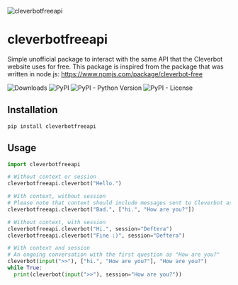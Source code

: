 ![cleverbotfreeapi](https://www.cleverbot.com/images/cleverbot254x114.jpg)

# cleverbotfreeapi
Simple unofficial package to interact with the same API that the Cleverbot website uses for free.
This package is inspired from the package that was written in node.js: https://www.npmjs.com/package/cleverbot-free

![Downloads](https://pepy.tech/badge/cleverbotfreeapi) ![PyPI](https://img.shields.io/pypi/v/cleverbotfreeapi) ![PyPI - Python Version](https://img.shields.io/pypi/pyversions/cleverbotfreeapi) ![PyPI - License](https://img.shields.io/pypi/l/cleverbotfreeapi)
## Installation
```pip
pip install cleverbotfreeapi
```
## Usage
```python
import cleverbotfreeapi

# Without context or session
cleverbotfreeapi.cleverbot("Hello.")

# With context, without session
# Please note that context should include messages sent to Cleverbot as well as the responses
cleverbotfreeapi.cleverbot("Bad.", ["hi.", "How are you?"])

# Without context, with session
cleverbotfreeapi.cleverbot("Hi.", session="Deftera")
cleverbotfreeapi.cleverbot("Fine :)", session="Deftera")

# With context and session
# An ongoing conversation with the first question as "How are you?"
cleverbot(input(">>"), ["hi.", "How are you?"], "How are you?")
while True:
  print(cleverbot(input(">>"), session="How are you?"))
```
